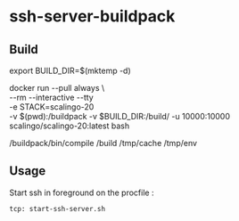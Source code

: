 # ssh-server-buildpack
## Build 
export BUILD_DIR=$(mktemp -d)

docker run --pull always \                                            
 --rm --interactive --tty \
 -e STACK=scalingo-20 \
 -v $(pwd):/buildpack  -v $BUILD_DIR:/build/ -u 10000:10000 \
 scalingo/scalingo-20:latest bash

/buildpack/bin/compile /build /tmp/cache /tmp/env

## Usage 
Start ssh in foreground on the procfile : 

```
tcp: start-ssh-server.sh
```